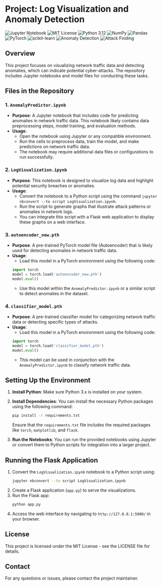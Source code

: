 
# Project: Log Visualization and Anomaly Detection

![Jupyter Notebook](https://img.shields.io/badge/Jupyter%20Notebook-Project-blue.svg)
![MIT License](https://img.shields.io/badge/License-MIT-blue.svg)
![Python 3.12](https://img.shields.io/badge/Python-3.12-blue.svg)
![NumPy](https://img.shields.io/badge/Numpy-1.21.2-orange.svg)
![Pandas](https://img.shields.io/badge/Pandas-1.3.3-blue.svg)
![PyTorch](https://img.shields.io/badge/PyTorch-1.9.0-red.svg)
![scikit-learn](https://img.shields.io/badge/scikit--learn-0.24.2-green.svg)
![Anomaly Detection](https://img.shields.io/badge/Anomaly%20Detection-Enabled-brightgreen.svg)
![Attack Finding](https://img.shields.io/badge/Attack%20Finding-Active-red.svg)


## Overview
This project focuses on visualizing network traffic data and detecting anomalies, which can indicate potential cyber-attacks. The repository includes Jupyter notebooks and model files for conducting these tasks.

## Files in the Repository

### 1. `AnomalyPredictor.ipynb`
- **Purpose**: A Jupyter notebook that includes code for predicting anomalies in network traffic data. This notebook likely contains data preprocessing steps, model training, and evaluation methods.
- **Usage**: 
    - Open the notebook using Jupyter or any compatible environment.
    - Run the cells to preprocess data, train the model, and make predictions on network traffic data.
    - The notebook may require additional data files or configurations to run successfully.

### 2. `LogVisualization.ipynb`
- **Purpose**: This notebook is designed to visualize log data and highlight potential security breaches or anomalies.
- **Usage**:
    - Convert the notebook to a Python script using the command `jupyter nbconvert --to script LogVisualization.ipynb`.
    - Run the script to generate graphs that illustrate attack patterns or anomalies in network logs.
    - You can integrate this script with a Flask web application to display these graphs on a web interface.

### 3. `autoencoder_new.pth`
- **Purpose**: A pre-trained PyTorch model file (Autoencoder) that is likely used for detecting anomalies in network traffic data.
- **Usage**:
    - Load this model in a PyTorch environment using the following code:
    ```python
    import torch
    model = torch.load('autoencoder_new.pth')
    model.eval()
    ```
    - Use this model within the `AnomalyPredictor.ipynb` or a similar script to detect anomalies in the dataset.

### 4. `classifier_model.pth`
- **Purpose**: A pre-trained classifier model for categorizing network traffic data or detecting specific types of attacks.
- **Usage**:
    - Load this model in a PyTorch environment using the following code:
    ```python
    import torch
    model = torch.load('classifier_model.pth')
    model.eval()
    ```
    - This model can be used in conjunction with the `AnomalyPredictor.ipynb` to classify network traffic data.

## Setting Up the Environment

1. **Install Python**: Make sure Python 3.x is installed on your system.
2. **Install Dependencies**: You can install the necessary Python packages using the following command:
    ```bash
    pip install -r requirements.txt
    ```
   Ensure that the `requirements.txt` file includes the required packages like `torch`, `matplotlib`, and `flask`.

3. **Run the Notebooks**: You can run the provided notebooks using Jupyter or convert them to Python scripts for integration into a larger project.

## Running the Flask Application

1. Convert the `LogVisualization.ipynb` notebook to a Python script using:
    ```bash
    jupyter nbconvert --to script LogVisualization.ipynb
    ```
2. Create a Flask application (`app.py`) to serve the visualizations.
3. Run the Flask app:
    ```bash
    python app.py
    ```
4. Access the web interface by navigating to `http://127.0.0.1:5000/` in your browser.

## License
This project is licensed under the MIT License - see the LICENSE file for details.

## Contact
For any questions or issues, please contact the project maintainer.

